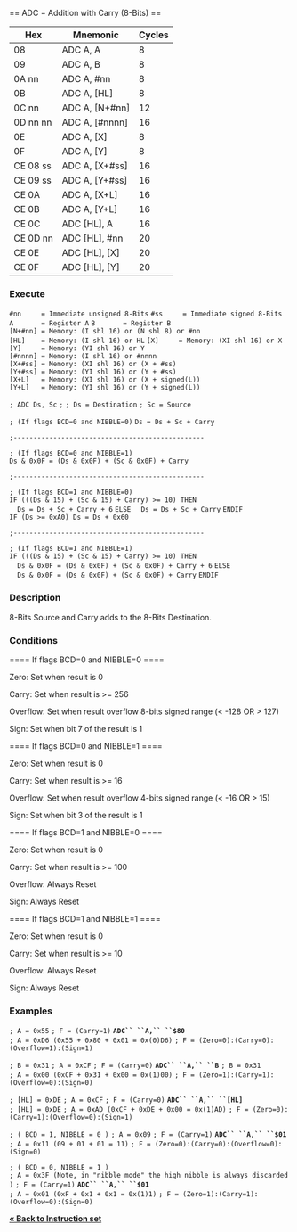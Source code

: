 \== ADC = Addition with Carry (8-Bits) ==

| Hex      | Mnemonic          | Cycles |
| -------- | ----------------- | ------ |
| 08       | ADC A, A          | 8      |
| 09       | ADC A, B          | 8      |
| 0A nn    | ADC A, \#nn       | 8      |
| 0B       | ADC A, \[HL\]     | 8      |
| 0C nn    | ADC A, \[N+\#nn\] | 12     |
| 0D nn nn | ADC A, \[\#nnnn\] | 16     |
| 0E       | ADC A, \[X\]      | 8      |
| 0F       | ADC A, \[Y\]      | 8      |
| CE 08 ss | ADC A, \[X+\#ss\] | 16     |
| CE 09 ss | ADC A, \[Y+\#ss\] | 16     |
| CE 0A    | ADC A, \[X+L\]    | 16     |
| CE 0B    | ADC A, \[Y+L\]    | 16     |
| CE 0C    | ADC \[HL\], A     | 16     |
| CE 0D nn | ADC \[HL\], \#nn  | 20     |
| CE 0E    | ADC \[HL\], \[X\] | 20     |
| CE 0F    | ADC \[HL\], \[Y\] | 20     |

### Execute

`#nn     = Immediate unsigned 8-Bits`
`#ss     = Immediate signed 8-Bits`
`A       = Register A`
`B       = Register B`
`[N+#nn] = Memory: (I shl 16) or (N shl 8) or #nn`
`[HL]    = Memory: (I shl 16) or HL`
`[X]     = Memory: (XI shl 16) or X`
`[Y]     = Memory: (YI shl 16) or Y`
`[#nnnn] = Memory: (I shl 16) or #nnnn`
`[X+#ss] = Memory: (XI shl 16) or (X + #ss)`
`[Y+#ss] = Memory: (YI shl 16) or (Y + #ss)`
`[X+L]   = Memory: (XI shl 16) or (X + signed(L))`
`[Y+L]   = Memory: (YI shl 16) or (Y + signed(L))`

`; ADC Ds, Sc`
`;`
`; Ds = Destination`
`; Sc = Source`

`; (If flags BCD=0 and NIBBLE=0)`
`Ds = Ds + Sc + Carry`

`;------------------------------------------------ `

`; (If flags BCD=0 and NIBBLE=1)`
`Ds & 0x0F = (Ds & 0x0F) + (Sc & 0x0F) + Carry`

`;------------------------------------------------`

`; (If flags BCD=1 and NIBBLE=0)`
`IF (((Ds & 15) + (Sc & 15) + Carry) >= 10) THEN`
`  Ds = Ds + Sc + Carry + 6`
`ELSE`
`  Ds = Ds + Sc + Carry`
`ENDIF`
`IF (Ds >= 0xA0) Ds = Ds + 0x60`

`;------------------------------------------------`

`; (If flags BCD=1 and NIBBLE=1)`
`IF (((Ds & 15) + (Sc & 15) + Carry) >= 10) THEN`
`  Ds & 0x0F = (Ds & 0x0F) + (Sc & 0x0F) + Carry + 6`
`ELSE`
`  Ds & 0x0F = (Ds & 0x0F) + (Sc & 0x0F) + Carry`
`ENDIF`

### Description

8-Bits Source and Carry adds to the 8-Bits Destination.

### Conditions

\==== If flags BCD=0 and NIBBLE=0 ====

Zero: Set when result is 0

Carry: Set when result is \>= 256

Overflow: Set when result overflow 8-bits signed range (\< -128 OR \>
127)

Sign: Set when bit 7 of the result is 1

\==== If flags BCD=0 and NIBBLE=1 ====

Zero: Set when result is 0

Carry: Set when result is \>= 16

Overflow: Set when result overflow 4-bits signed range (\< -16 OR \> 15)

Sign: Set when bit 3 of the result is 1

\==== If flags BCD=1 and NIBBLE=0 ====

Zero: Set when result is 0

Carry: Set when result is \>= 100

Overflow: Always Reset

Sign: Always Reset

\==== If flags BCD=1 and NIBBLE=1 ====

Zero: Set when result is 0

Carry: Set when result is \>= 10

Overflow: Always Reset

Sign: Always Reset

### Examples

`; A = 0x55`
`; F = (Carry=1)`
**`ADC`` ``A,`` ``$80`**
`; A = 0xD6 (0x55 + 0x80 + 0x01 = 0x(0)D6)`
`; F = (Zero=0):(Carry=0):(Overflow=1):(Sign=1)`

`; B = 0x31`
`; A = 0xCF`
`; F = (Carry=0)`
**`ADC`` ``A,`` ``B`**
`; B = 0x31`
`; A = 0x00 (0xCF + 0x31 + 0x00 = 0x(1)00)`
`; F = (Zero=1):(Carry=1):(Overflow=0):(Sign=0)`

`; [HL] = 0xDE`
`; A = 0xCF`
`; F = (Carry=0)`
**`ADC`` ``A,`` ``[HL]`**
`; [HL] = 0xDE`
`; A = 0xAD (0xCF + 0xDE + 0x00 = 0x(1)AD)`
`; F = (Zero=0):(Carry=1):(Overflow=0):(Sign=1)`

`; ( BCD = 1, NIBBLE = 0 )`
`; A = 0x09`
`; F = (Carry=1)`
**`ADC`` ``A,``
``$01`**
`; A = 0x11 (09 + 01 + 01 = 11)`
`; F = (Zero=0):(Carry=0):(Overflow=0):(Sign=0)`

`; ( BCD = 0, NIBBLE = 1 )`
`; A = 0x3F (Note, in "nibble mode" the high nibble is always discarded)`
`; F = (Carry=1)`
**`ADC`` ``A,`` ``$01`**
`; A = 0x01 (0xF + 0x1 + 0x1 = 0x(1)1)`
`; F = (Zero=1):(Carry=1):(Overflow=0):(Sign=0)`

[**« Back to Instruction set**](S1C88_InstructionSet.md "wikilink")
